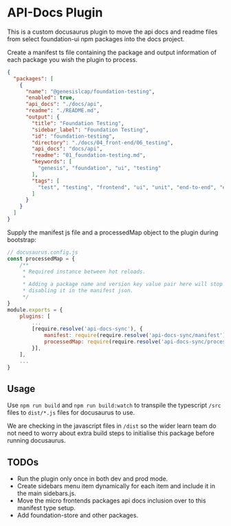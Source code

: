# API-Docs Plugin

This is a custom docusaurus plugin to move the api docs and readme files from select foundation-ui npm packages into the
docs project.

Create a manifest ts file containing the package and output information of each package you wish the plugin to process.
```json
{
  "packages": [
    {
      "name": "@genesislcap/foundation-testing",
      "enabled": true,
      "api_docs": "./docs/api",
      "readme": "./README.md",
      "output": {
        "title": "Foundation Testing",
        "sidebar_label": "Foundation Testing",
        "id": "foundation-testing",
        "directory": "./docs/04_front-end/06_testing",
        "api_docs": "docs/api",
        "readme": "01_foundation-testing.md",
        "keywords": [
          "genesis", "foundation", "ui", "testing"
        ],
        "tags": [
          "test", "testing", "frontend", "ui", "unit", "end-to-end", "e2e", "uvu", "playwright"
        ]
      }
    }
  ]
}
```

Supply the manifest js file and a processedMap object to the plugin during bootstrap:

```js
// docusaurus.config.js
const processedMap = {
    /**
     * Required instance between hot reloads.
     *
     * Adding a package name and version key value pair here will stop your package from re-processing, as will
     * disabling it in the manifest json.
     */
}
module.exports = {
    plugins: [
        ...
        [require.resolve('api-docs-sync'), {
            manifest: require(require.resolve('api-docs-sync/manifest')).default,
            processedMap: require(require.resolve('api-docs-sync/processedMap')).default,
        }],
    ],
    ...
}
```

## Usage

Use `npm run build` and `npm run build:watch` to transpile the typescript `/src` files to `dist/*.js` files for docusaurus to use.

We are checking in the javascript files in `/dist` so the wider learn team do not need to worry about extra build steps to initialise this package before running docusaurus.

## TODOs

* Run the plugin only once in both dev and prod mode.
* Create sidebars menu item dynamically for each item and include it in the main sidebars.js.
* Move the micro frontends packages api docs inclusion over to this manifest type setup.
* Add foundation-store and other packages.
